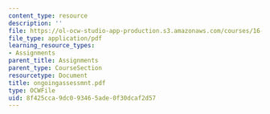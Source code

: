 ```yaml
---
content_type: resource
description: ''
file: https://ol-ocw-studio-app-production.s3.amazonaws.com/courses/16-423j-aerospace-biomedical-and-life-support-engineering-spring-2006/8f425cca9dc093465ade0f30dcaf2d57_ongoingassessmnt.pdf
file_type: application/pdf
learning_resource_types:
- Assignments
parent_title: Assignments
parent_type: CourseSection
resourcetype: Document
title: ongoingassessmnt.pdf
type: OCWFile
uid: 8f425cca-9dc0-9346-5ade-0f30dcaf2d57
---
```

